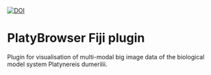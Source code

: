[![DOI](https://zenodo.org/badge/177112471.svg)](https://zenodo.org/badge/latestdoi/177112471)

# PlatyBrowser Fiji plugin

Plugin for visualisation of multi-modal big image data of the biological model system Platynereis dumerilii.

